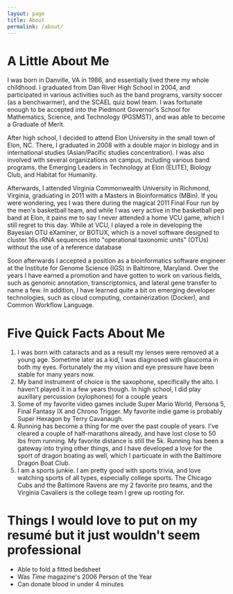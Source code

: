 ```yaml
---
layout: page
title: About
permalink: /about/
---
```


# A Little About Me

I was born in Danville, VA in 1986, and essentially lived there my whole childhood. I graduated from Dan River High School in 2004, and participated in various activities such as the band programs, varsity soccer (as a benchwarmer), and the SCAEL quiz bowl team. I was fortunate enough to be accepted into the Piedmont Governor's School for Mathematics, Science, and Technology (PGSMST), and was able to become a Graduate of Merit.

After high school, I decided to attend Elon University in the small town of Elon, NC. There, I graduated in 2008 with a double major in biology and in international studies (Asian/Pacific studies concentration). I was also involved with several organizations on campus, including various band programs, the Emerging Leaders in Technology at Elon (ELITE), Biology Club, and Habitat for Humanity.

Afterwards, I attended Virginia Commonwealth University in Richmond, Virginia, graduating in 2011 with a Masters in Bioinformatics (MBin). If you were wondering, yes I was there during the magical 2011 Final Four run by the men's basketball team, and while I was very active in the basketball pep band at Elon, it pains me to say I never attended a home VCU game, which I still regret to this day. While at VCU, I played a role in developing the Bayesian OTU eXaminer, or BOTUX, which is a novel software designed to cluster 16s rRNA sequences into "operational taxonomic units" (OTUs) without the use of a reference database

Soon afterwards I accepted a position as a bioinformatics software engineer at the Institute for Genome Science (IGS) in Baltimore, Maryland. Over the years I have earned a promotion and have gotten to work on various fields, such as genomic annotation, transcriptomics, and lateral gene transfer to name a few.  In addition, I have learned quite a bit on emerging developer technologies, such as cloud computing, containerization (Docker), and Common Workflow Language.

# Five Quick Facts About Me

1. I was born with cataracts and as a result my lenses were removed at a young age. Sometime later as a kid, I was diagnosed with glaucoma in both my eyes.  Fortunately the my vision and eye pressure have been stable for many years now.
1. My band instrument of choice is the saxophone, specifically the alto. I haven't played it in a few years though. In high school, I did play auxillary percussion (xylophones) for a couple years
1. Some of my favorite video games include Super Mario World, Persona 5, Final Fantasy IX and Chrono Trigger. My favorite indie game is probably Super Hexagon by Terry Cavanaugh.
1. Running has become a thing for me over the past couple of years. I've cleared a couple of half-marathons already, and have lost close to 50 lbs from running. My favorite distance is still the 5k.  Running has been a gateway into trying other things, and I have developed a love for the sport of dragon boating as well, which I particuate in with the Baltimore Dragon Boat Club.
1. I am a sports junkie. I am pretty good with sports trivia, and love watching sports of all types, especially college sports. The Chicago Cubs and the Baltimore Ravens are my 2 favorite pro teams, and the Virginia Cavaliers is the college team I grew up rooting for.

# Things I would love to put on my resumé but it just wouldn't seem professional
* Able to fold a fitted bedsheet
* Was _Time_ magazine's 2006 Person of the Year
* Can donate blood in under 4 minutes
